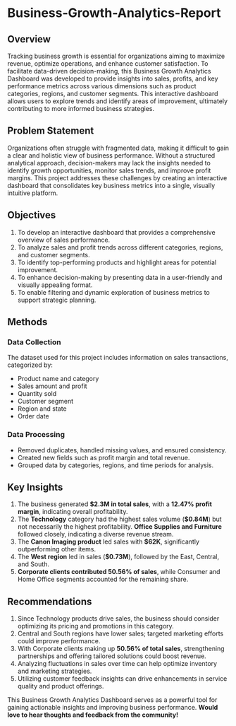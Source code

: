 # Business-Growth-Analytics-Report


## Overview
Tracking business growth is essential for organizations aiming to maximize revenue, optimize operations, and enhance customer satisfaction. To facilitate data-driven decision-making, this Business Growth Analytics Dashboard was developed to provide insights into sales, profits, and key performance metrics across various dimensions such as product categories, regions, and customer segments. This interactive dashboard allows users to explore trends and identify areas of improvement, ultimately contributing to more informed business strategies.


## Problem Statement
Organizations often struggle with fragmented data, making it difficult to gain a clear and holistic view of business performance. Without a structured analytical approach, decision-makers may lack the insights needed to identify growth opportunities, monitor sales trends, and improve profit margins. This project addresses these challenges by creating an interactive dashboard that consolidates key business metrics into a single, visually intuitive platform.


## Objectives
1. To develop an interactive dashboard that provides a comprehensive overview of sales performance.
2. To analyze sales and profit trends across different categories, regions, and customer segments.
3. To identify top-performing products and highlight areas for potential improvement.
4. To enhance decision-making  by presenting data in a user-friendly and visually appealing format.
5. To enable filtering and dynamic exploration of business metrics to support strategic planning.


## Methods
### Data Collection
The dataset used for this project includes information on sales transactions, categorized by:
- Product name and category
- Sales amount and profit
- Quantity sold
- Customer segment
- Region and state
- Order date

### Data Processing
- Removed duplicates, handled missing values, and ensured consistency.
- Created new fields such as profit margin and total revenue.
- Grouped data by categories, regions, and time periods for analysis.


## Key Insights
1. The business generated **$2.3M in total sales**, with a **12.47% profit margin**, indicating overall profitability.
2. The **Technology** category had the highest sales volume (**$0.84M**) but not necessarily the highest profitability. **Office Supplies and Furniture** followed closely, indicating a diverse revenue stream.
3. The **Canon Imaging product** led sales with **$62K**, significantly outperforming other items.
4. The **West region** led in sales (**$0.73M**), followed by the East, Central, and South.
5. **Corporate clients contributed 50.56% of sales**, while Consumer and Home Office segments accounted for the remaining share.


## Recommendations
1. Since Technology products drive sales, the business should consider optimizing its pricing and promotions in this category.
2. Central and South regions have lower sales; targeted marketing efforts could improve performance.
3. With Corporate clients making up **50.56% of total sales**, strengthening partnerships and offering tailored solutions could boost revenue.
4. Analyzing fluctuations in sales over time can help optimize inventory and marketing strategies.
5. Utilizing customer feedback insights can drive enhancements in service quality and product offerings.


This Business Growth Analytics Dashboard serves as a powerful tool for gaining actionable insights and improving business performance. **Would love to hear thoughts and feedback from the community!**

